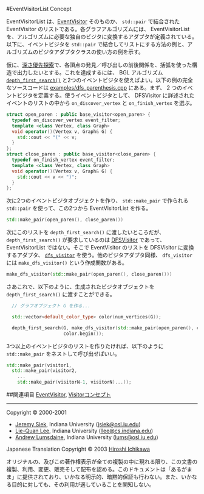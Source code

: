 #EventVisitorList Concept

EventVisitorList は、[EventVisitor](./EventVisitor.md) そのものか、 `std::pair` で結合された EventVisitor のリストである。各グラフアルゴリズムには、 EventVisitorList を、アルゴリズムに必要な独自のビジタに変換するアダプタが定義されている。 以下に、イベントビジタを `std::pair` で結合してリストにする方法の例と、アルゴリズムのビジタアダプタクラスの使い方の例を示す。

仮に、[深さ優先探索](./graph_theory_review.md#dfs-algorithm)で、各頂点の発見／呼び出しの前後関係を、括弧を使った構造で出力したいとする。これを達成するには、 BGL アルゴリズム [`depth_first_search()`](./depth_first_search.md) と2つのイベントビジタを使えばよい。以下の例の完全なソースコードは [examples/dfs_parenthesis.cpp](./examples/dfs_parenthesis.cpp.md) にある。まず、 2 つのイベントビジタを定義する。使うイベントビジタとして、 DFSVisitor に詳述されたイベントのリストの中から `on_discover_vertex` と `on_finish_vertex` を選ぶ。

```cpp
struct open_paren : public base_visitor<open_paren> {
  typedef on_discover_vertex event_filter;
  template <class Vertex, class Graph>
  void operator()(Vertex v, Graph& G) {
    std::cout << "(" << v;
  }
};
struct close_paren : public base_visitor<close_paren> {
  typedef on_finish_vertex event_filter;
  template <class Vertex, class Graph>
  void operator()(Vertex v, Graph& G) {
    std::cout << v << ")";
  }
};
```

次に2つのイベントビジタオブジェクトを作り、 `std::make_pair` で作られる `std::pair` を使って、この2つから EventVisitorList を作る。

```cpp
std::make_pair(open_paren(), close_paren())
```

次にこのリストを `depth_first_search()` に渡したいところだが、 `depth_first_search()` が要求しているのは [DFSVisitor](./DFSVisitor.md) であって、 EventVisitorList ではない。そこで EventVisitor のリストを DFSVisitor に変換するアダプタ、 [`dfs_visitor`](./dfs_visitor.md) を使う。他のビジタアダプタ同様、 `dfs_visitor` には `make_dfs_visitor()` という作成関数がある。

```cpp
make_dfs_visitor(std::make_pair(open_paren(), close_paren()))
```

さあこれで、以下のように、生成されたビジタオブジェクトを `depth_first_search()` に渡すことができる。

```cpp
  // グラフオブジェクト G を作る...

  std::vector<default_color_type> color(num_vertices(G));

  depth_first_search(G, make_dfs_visitor(std::make_pair(open_paren(), close_paren())),
                     color.begin());
```

3つ以上のイベントビジタのリストを作りたければ、以下のように `std::make_pair` をネストして呼び出せばいい。

```cpp
std::make_pair(visitor1,
  std::make_pair(visitor2,
    ...
    std::make_pair(visitorN-1, visitorN)...));
```


##関連項目
[EventVisitor](./EventVisitor.md), [Visitorコンセプト](./visitor_concepts.md)


***
Copyright © 2000-2001

- [Jeremy Siek](http://www.boost.org/doc/libs/1_31_0/people/jeremy_siek.htm), Indiana University (<jsiek@osl.iu.edu>)
- [Lie-Quan Lee](http://www.boost.org/doc/libs/1_31_0/people/liequan_lee.htm), Indiana University (<llee@cs.indiana.edu>)
- [Andrew Lumsdaine](http://www.osl.iu.edu/~lums), Indiana University (<lums@osl.iu.edu>)

Japanese Translation Copyright © 2003 [Hiroshi Ichikawa](mailto:gimite@mx12.freecom.ne.jp)

オリジナルの、及びこの著作権表示が全ての複製の中に現れる限り、この文書の複製、利用、変更、販売そして配布を認める。このドキュメントは「あるがまま」に提供されており、いかなる明示的、暗黙的保証も行わない。また、いかなる目的に対しても、その利用が適していることを関知しない。

